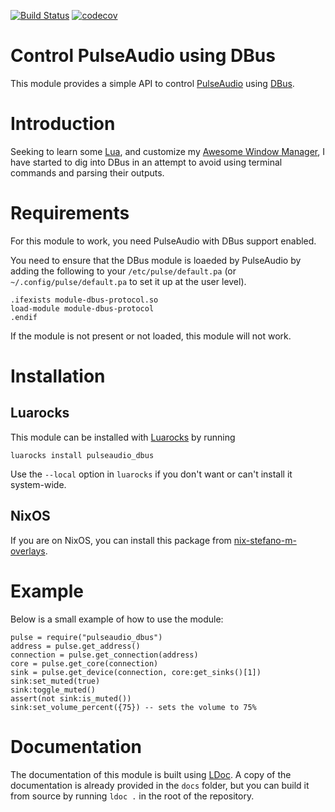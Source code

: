 [![Build
Status](https://travis-ci.com/stefano-m/lua-pulseaudio_dbus.svg?branch=master)](https://travis-ci.com/stefano-m/lua-pulseaudio_dbus) [![codecov](https://codecov.io/gh/stefano-m/lua-pulseaudio_dbus/branch/master/graph/badge.svg?token=9aDWXISb6X)](https://codecov.io/gh/stefano-m/lua-pulseaudio_dbus)

# Control PulseAudio using DBus

This module provides a simple API to control
[PulseAudio](https://www.freedesktop.org/wiki/Software/PulseAudio/)
using [DBus](http://dbus.freedesktop.org/).

# Introduction

Seeking to learn some [Lua](http://www.lua.org), and customize my
[Awesome Window Manager](https://awesomewm.org), I have started to dig into
DBus in an attempt to avoid using terminal commands and parsing their outputs.

# Requirements

For this module to work, you need PulseAudio with DBus support enabled.

You need to ensure that the DBus module is loaeded by PulseAudio by adding the
following to your `/etc/pulse/default.pa` (or `~/.config/pulse/default.pa` to
set it up at the user level).

    .ifexists module-dbus-protocol.so
    load-module module-dbus-protocol
    .endif

If the module is not present or not loaded, this module will not work.

# Installation

## Luarocks

This module can be installed with [Luarocks](http://luarocks.org/) by running

    luarocks install pulseaudio_dbus

Use the `--local` option in `luarocks` if you don't want or can't install it
system-wide.

## NixOS

If you are on NixOS, you can install this package from
[nix-stefano-m-overlays](https://github.com/stefano-m/nix-stefano-m-nix-overlays).


# Example

Below is a small example of how to use the module:

    pulse = require("pulseaudio_dbus")
    address = pulse.get_address()
    connection = pulse.get_connection(address)
    core = pulse.get_core(connection)
    sink = pulse.get_device(connection, core:get_sinks()[1])
    sink:set_muted(true)
    sink:toggle_muted()
    assert(not sink:is_muted())
    sink:set_volume_percent({75}) -- sets the volume to 75%

# Documentation

The documentation of this module is built using [LDoc](https://stevedonovan.github.io/ldoc/).
A copy of the documentation is already provided in the `docs` folder,
but you can build it from source by running `ldoc .` in the root of the repository.

